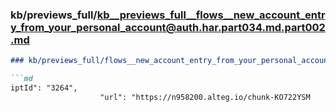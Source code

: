 ### kb/previews_full/kb__previews_full__flows__new_account_entry_from_your_personal_account@auth.har.part034.md.part002.md

```md
### kb/previews_full/flows__new_account_entry_from_your_personal_account@auth.har.part034.md (part 002)

```md
iptId": "3264",
                    "url": "https://n958200.alteg.io/chunk-KO722YSM
```

```

```

